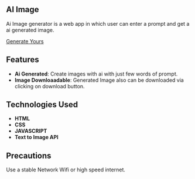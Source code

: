 ## AI Image

 Ai Image generator is a web app in which user can enter a prompt and get a ai generated image.

 [Generate Yours](https://praful-daksh.github.io/ImageAi)

## Features

- **Ai Generated**: Create images with ai with just few words of prompt.
- **Image Downloaadable**:  Generated Image also can be downloaded via clicking on download button.

## Technologies Used

- **HTML**
- **CSS**
- **JAVASCRIPT**
- **Text to Image API**

## Precautions 
Use a stable Network Wifi or high speed internet.